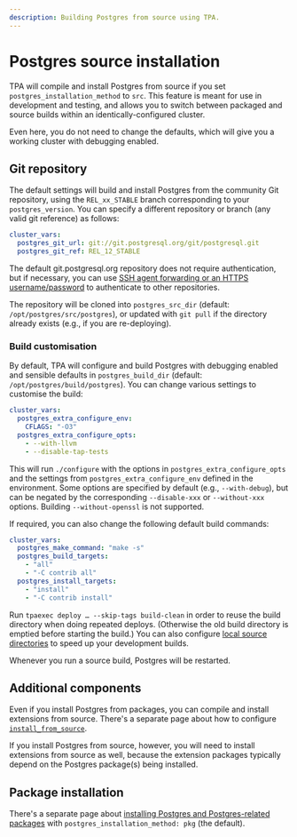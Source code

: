 ```yaml
---
description: Building Postgres from source using TPA.
---
```


# Postgres source installation

TPA will compile and install Postgres from source if you set
`postgres_installation_method` to `src`. This feature is meant for use
in development and testing, and allows you to switch between packaged
and source builds within an identically-configured cluster.

Even here, you do not need to change the defaults, which will give you a
working cluster with debugging enabled.

## Git repository

The default settings will build and install Postgres from the community
Git repository, using the `REL_xx_STABLE` branch corresponding to your
`postgres_version`. You can specify a different repository or branch
(any valid git reference) as follows:

```yaml
cluster_vars:
  postgres_git_url: git://git.postgresql.org/git/postgresql.git
  postgres_git_ref: REL_12_STABLE
```

The default git.postgresql.org repository does not require
authentication, but if necessary, you can use
[SSH agent forwarding or an HTTPS username/password](git-credentials.md)
to authenticate to other repositories.

The repository will be cloned into `postgres_src_dir` (default:
`/opt/postgres/src/postgres`), or updated with `git pull` if the
directory already exists (e.g., if you are re-deploying).

### Build customisation

By default, TPA will configure and build Postgres with debugging
enabled and sensible defaults in `postgres_build_dir` (default:
`/opt/postgres/build/postgres`). You can change various settings to
customise the build:

```yaml
cluster_vars:
  postgres_extra_configure_env:
    CFLAGS: "-O3"
  postgres_extra_configure_opts:
    - --with-llvm
    - --disable-tap-tests
```

This will run `./configure` with the options in
`postgres_extra_configure_opts` and the settings from
`postgres_extra_configure_env` defined in the environment. Some
options are specified by default (e.g., `--with-debug`), but can be
negated by the corresponding `--disable-xxx` or `--without-xxx`
options. Building `--without-openssl` is not supported.

If required, you can also change the following default build commands:

```yaml
cluster_vars:
  postgres_make_command: "make -s"
  postgres_build_targets:
    - "all"
    - "-C contrib all"
  postgres_install_targets:
    - "install"
    - "-C contrib install"
```

Run `tpaexec deploy … --skip-tags build-clean` in order to reuse the
build directory when doing repeated deploys. (Otherwise the old build
directory is emptied before starting the build.) You can also configure
[local source directories](configure-source.md#local-source-directories)
to speed up your development builds.

Whenever you run a source build, Postgres will be restarted.

## Additional components

Even if you install Postgres from packages, you can compile and install
extensions from source. There's a separate page about how to configure
[`install_from_source`](install_from_source.md).

If you install Postgres from source, however, you will need to install
extensions from source as well, because the extension packages typically
depend on the Postgres package(s) being installed.

## Package installation

There's a separate page about
[installing Postgres and Postgres-related packages](postgres_installation_method_pkg.md)
with `postgres_installation_method: pkg` (the default).
